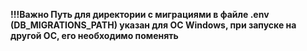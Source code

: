 **!!!Важно Путь для директории с миграциями в файле .env (DB_MIGRATIONS_PATH) указан для ОС Windows, при запуске на другой ОС, его необходимо поменять**